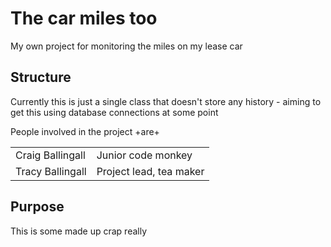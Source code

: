 # The car miles too
My own project for monitoring the miles on my lease car

## Structure 
Currently this is just a single class that doesn't store any history - aiming to get 
this using database connections at some point 

People involved in the project +are+

<table>
    <tr>
        <td> Craig Ballingall </td> <td> Junior code monkey </td>
    </tr><tr>
        <td> Tracy Ballingall </td> <td> Project lead, tea maker </td>
    </tr>
</table> 

##  Purpose
This is some made up crap really